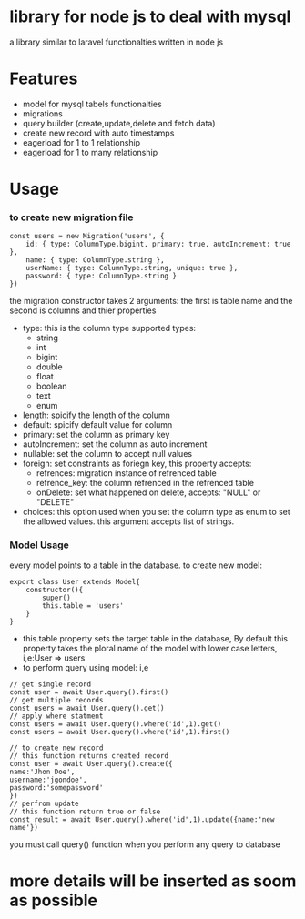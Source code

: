 # library for node js to deal with mysql 
a library similar to laravel functionalties written in node js

# Features
- model for mysql tabels functionalties
- migrations
- query builder (create,update,delete and fetch data)
- create new record with auto timestamps
- eagerload for 1 to 1 relationship
- eagerload for 1 to many relationship

# Usage
### to create new migration file
```
const users = new Migration('users', {
    id: { type: ColumnType.bigint, primary: true, autoIncrement: true },
    name: { type: ColumnType.string },
    userName: { type: ColumnType.string, unique: true },
    password: { type: ColumnType.string }
})
```
the migration constructor takes 2 arguments: the first is table name and the second is columns and thier properties
- type: this is the column type
supported types:
    - string
    - int
    - bigint
    - double
    - float
    - boolean
    - text
    - enum
- length: spicify the length of the column 
- default: spicify default value for column
- primary: set the column as primary key
- autoIncrement: set the column as auto increment
- nullable: set the column to accept null values
- foreign: set constraints as foriegn key, this property accepts:
    - refrences: migration instance of refrenced table
    - refrence_key: the column refrenced in the refrenced table
    - onDelete: set what happened on delete, accepts: "NULL" or "DELETE"
- choices: this option used when you set the column type as enum to set the allowed values. this argument accepts list of strings.

### Model Usage
every model points to a table in the database.
to create new model:
```
export class User extends Model{
    constructor(){
        super()
        this.table = 'users'
    }
}
```
- this.table property sets the target table in the database, By default this property takes the ploral name of the model with lower case letters, i,e:User => users
- to perform query using model: i,e
```
// get single record
const user = await User.query().first()
// get multiple records
const users = await User.query().get()
// apply where statment
const users = await User.query().where('id',1).get()
const users = await User.query().where('id',1).first()

// to create new record
// this function returns created record
const user = await User.query().create({
name:'Jhon Doe',
username:'jgondoe',
password:'somepassword'
})
// perfrom update
// this function return true or false
const result = await User.query().where('id',1).update({name:'new name'})
```
you must call query() function when you perform any query to database
# more details will be inserted as soom as possible